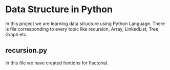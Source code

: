 # Data Structure in Python

In this project we are learning data structure using Python Language. There is file corresponding to every topic like recursion, Array, LinkedList, Tree, Graph etc.

## recursion.py
In this file we have created funtions for Factorial.